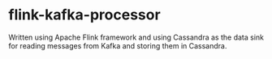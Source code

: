 #  flink-kafka-processor 

Written using Apache Flink framework and using Cassandra as the data sink for reading messages from Kafka and storing them in Cassandra.


